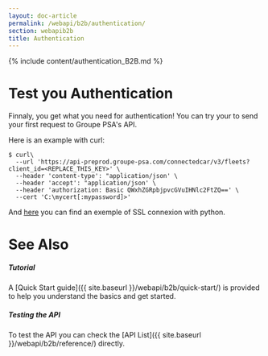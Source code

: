 ```yaml
---
layout: doc-article
permalink: /webapi/b2b/authentication/
section: webapib2b
title: Authentication
---
```


{% include content/authentication_B2B.md %}

# Test you Authentication
Finnaly, you get what you need for authentication! You can try your to send your first request to Groupe PSA's API.

Here is an example with curl:

```shell
$ curl\
  --url 'https://api-preprod.groupe-psa.com/connectedcar/v3/fleets?client_id=<REPLACE_THIS_KEY>' \
  --header 'content-type': "application/json' \
  --header 'accept': "application/json' \
  --header 'authorization: Basic QWxhZGRpbjpvcGVuIHNlc2FtZQ==' \
  --cert 'C:\mycert[:mypassword]>'
```

And [here]({{site.baseurl}}/webapi/b2b/quick-start/#connect) you can find an exemple of SSL connexion with python.

# See Also

##### Tutorial

A [Quick Start guide]({{ site.baseurl }}/webapi/b2b/quick-start/) is provided to help you understand the basics and get started.


##### Testing the API

To test the API you can check the [API List]({{ site.baseurl }}/webapi/b2b/reference/) directly.

